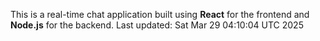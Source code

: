 This is a real-time chat application built using **React** for the frontend and **Node.js** for the backend.
Last updated: Sat Mar 29 04:10:04 UTC 2025
